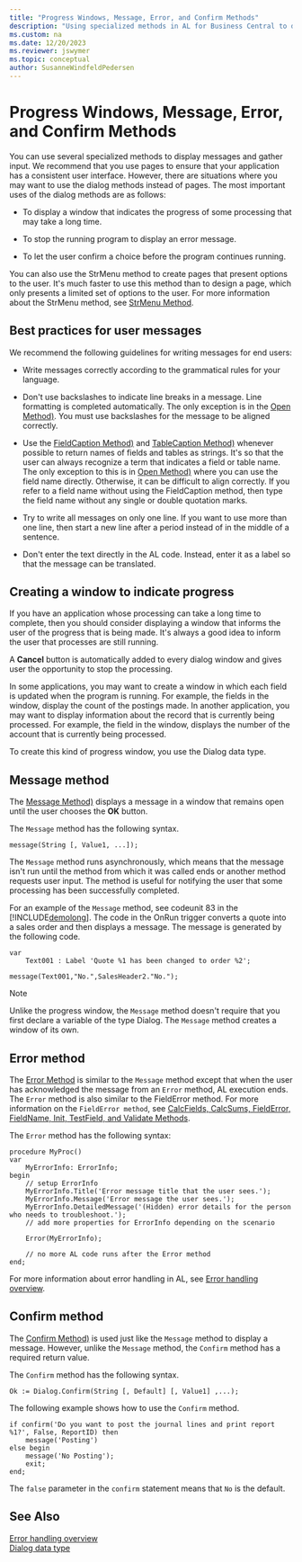 ```yaml
---
title: "Progress Windows, Message, Error, and Confirm Methods"
description: "Using specialized methods in AL for Business Central to display messages and gather input from the user."
ms.custom: na
ms.date: 12/20/2023
ms.reviewer: jswymer
ms.topic: conceptual
author: SusanneWindfeldPedersen
---
```


# Progress Windows, Message, Error, and Confirm Methods

You can use several specialized methods to display messages and gather input. We recommend that you use pages to ensure that your application has a consistent user interface. However, there are situations where you may want to use the dialog methods instead of pages. The most important uses of the dialog methods are as follows:  

- To display a window that indicates the progress of some processing that may take a long time.  

- To stop the running program to display an error message.  

- To let the user confirm a choice before the program continues running.  

You can also use the StrMenu method to create pages that present options to the user. It's much faster to use this method than to design a page, which only presents a limited set of options to the user. For more information about the StrMenu method, see [StrMenu Method](methods-auto/dialog/dialog-StrMenu-Method.md).  

## Best practices for user messages  

We recommend the following guidelines for writing messages for end users:  

- Write messages correctly according to the grammatical rules for your language.  

- Don't use backslashes to indicate line breaks in a message. Line formatting is completed automatically. The only exception is in the [Open Method)](methods-auto/dialog/dialog-Open-Method.md). You must use backslashes for the message to be aligned correctly.  

- Use the [FieldCaption Method)](methods-auto/record/record-FieldCaption-Method.md) and [TableCaption Method)](methods-auto/record/record-TableCaption-Method.md) whenever possible to return names of fields and tables as strings. It's so that the user can always recognize a term that indicates a field or table name. The only exception to this is in [Open Method)](methods-auto/dialog/dialog-Open-Method.md) where you can use the field name directly. Otherwise, it can be difficult to align correctly. If you refer to a field name without using the FieldCaption method, then type the field name without any single or double quotation marks.  

- Try to write all messages on only one line. If you want to use more than one line, then start a new line after a period instead of in the middle of a sentence.  

- Don't enter the text directly in the AL code. Instead, enter it as a label so that the message can be translated.  

## Creating a window to indicate progress  

If you have an application whose processing can take a long time to complete, then you should consider displaying a window that informs the user of the progress that is being made. It's always a good idea to inform the user that processes are still running.  

A **Cancel** button is automatically added to every dialog window and gives user the opportunity to stop the processing.  

In some applications, you may want to create a window in which each field is updated when the program is running. For example, the fields in the window, display the count of the postings made. In another application, you may want to display information about the record that is currently being processed. For example, the field in the window, displays the number of the account that is currently being processed.  

To create this kind of progress window, you use the Dialog data type.  

## Message method

The [Message Method)](methods-auto/dialog/dialog-Message-Method.md) displays a message in a window that remains open until the user chooses the **OK** button.  

The `Message` method has the following syntax.  

```AL
message(String [, Value1, ...]);  
```  

The `Message` method runs asynchronously, which means that the message isn't run until the method from which it was called ends or another method requests user input. The method is useful for notifying the user that some processing has been successfully completed.  

For an example of the `Message` method, see codeunit 83 in the [!INCLUDE[demolong](includes/demolong_md.md)]. The code in the OnRun trigger converts a quote into a sales order and then displays a message. The message is generated by the following code.  

```AL
var
    Text001 : Label 'Quote %1 has been changed to order %2';

message(Text001,"No.",SalesHeader2."No.");  
```  

> [!NOTE]  
> Unlike the progress window, the `Message` method doesn't require that you first declare a variable of the type Dialog. The `Message` method creates a window of its own.  

## Error method  

The [Error Method](methods-auto/dialog/dialog-error-errorinfo-method.md) is similar to the `Message` method except that when the user has acknowledged the message from an `Error` method, AL execution ends. The `Error` method is also similar to the FieldError method. For more information on the `FieldError method`, see [CalcFields, CalcSums, FieldError, FieldName, Init, TestField, and Validate Methods](devenv-CALCFIELDS-CALCSUMS-FIELDError-FIELDNAME-INIT-TESTFIELD-and-VALIDATE-Methods.md).  

The `Error` method has the following syntax:

```AL
procedure MyProc()
var
    MyErrorInfo: ErrorInfo;
begin
    // setup ErrorInfo
    MyErrorInfo.Title('Error message title that the user sees.');
    MyErrorInfo.Message('Error message the user sees.');
    MyErrorInfo.DetailedMessage('(Hidden) error details for the person who needs to troubleshoot.');
    // add more properties for ErrorInfo depending on the scenario

    Error(MyErrorInfo);

    // no more AL code runs after the Error method
end;
```  

For more information about error handling in AL, see [Error handling overview](devenv-al-error-handling.md).

## Confirm method  

The [Confirm Method)](methods-auto/dialog/dialog-Confirm-Method.md) is used just like the `Message` method to display a message. However, unlike the `Message` method, the `Confirm` method has a required return value.  

The `Confirm` method has the following syntax.  

```AL  
Ok := Dialog.Confirm(String [, Default] [, Value1] ,...);  
```  

The following example shows how to use the `Confirm` method.  

```AL  
if confirm('Do you want to post the journal lines and print report %1?', False, ReportID) then
    message('Posting')
else begin
    message('No Posting');
    exit;
end;
```  

The `false` parameter in the `confirm` statement means that `No` is the default.

## See Also  

[Error handling overview](devenv-al-error-handling.md)   
[Dialog data type](methods-auto/dialog/dialog-data-type.md)  
